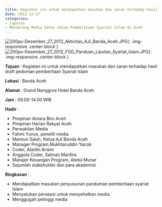 ```yaml
---
title: Kegiatan ini untuk mendapatkan masukan dan saran terhadap hasil draft pedoman pemberitaan Syariat Islam
date: 2012-12-27
categories:
- laporan
- Mendorong Media Sehat dalam Pemberitaan Syariat Islam di Aceh
---
```


![200px-Desember_27_2012_Aktivitas_AJI_Banda_Aceh.JPG](/uploads/200px-Desember_27_2012_Aktivitas_AJI_Banda_Aceh.JPG){: .img-responsive .center-block }
![200px-Desember_27_2012_FGD_Panduan_Liputan_Syariat_Islam.JPG](/uploads/200px-Desember_27_2012_FGD_Panduan_Liputan_Syariat_Islam.JPG){: .img-responsive .center-block }

**Tujuan** : Kegiatan ini untuk mendapatkan masukan dan saran terhadap hasil draft pedoman pemberitaan Syariat Islam

**Lokasi** : Banda Aceh

**Alamat** : Grand Nanggroe Hotel Banda Aceh

**Jam** : 09.00-14.00 WIB

**Hadir** : 
* Pimpinan Antara Biro Aceh
* Pimpinan Harian Rakyat Aceh
* Perwakilan Media
* Fahmi Yunus, peneliti media
* Maimun Saleh, Ketua AJI Banda Aceh
* Manager Program,Mukhtaruddin Yacob
* Coder, Alaidin Ikrami
* Anggota Coder, Salman Mardira
* Manajer Keuangan Program, Abdul Munar
* Sejumlah stakeholder dan para akademisi

**Ringkasan** : 
* Mendapatkan masukan penyusunan panduman pemberitaan syariat Islam
* Menyatukan persepsi untuk menyehatkan media
* Menggugah petinggi media
